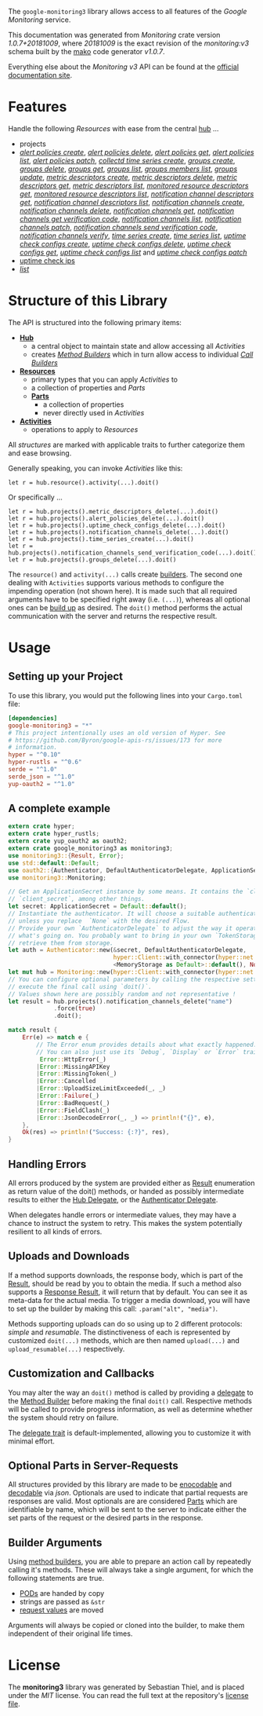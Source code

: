 <!---
DO NOT EDIT !
This file was generated automatically from 'src/mako/api/README.md.mako'
DO NOT EDIT !
-->
The `google-monitoring3` library allows access to all features of the *Google Monitoring* service.

This documentation was generated from *Monitoring* crate version *1.0.7+20181009*, where *20181009* is the exact revision of the *monitoring:v3* schema built by the [mako](http://www.makotemplates.org/) code generator *v1.0.7*.

Everything else about the *Monitoring* *v3* API can be found at the
[official documentation site](https://cloud.google.com/monitoring/api/).
# Features

Handle the following *Resources* with ease from the central [hub](https://docs.rs/google-monitoring3/1.0.7+20181009/google_monitoring3/struct.Monitoring.html) ... 

* projects
 * [*alert policies create*](https://docs.rs/google-monitoring3/1.0.7+20181009/google_monitoring3/struct.ProjectAlertPolicyCreateCall.html), [*alert policies delete*](https://docs.rs/google-monitoring3/1.0.7+20181009/google_monitoring3/struct.ProjectAlertPolicyDeleteCall.html), [*alert policies get*](https://docs.rs/google-monitoring3/1.0.7+20181009/google_monitoring3/struct.ProjectAlertPolicyGetCall.html), [*alert policies list*](https://docs.rs/google-monitoring3/1.0.7+20181009/google_monitoring3/struct.ProjectAlertPolicyListCall.html), [*alert policies patch*](https://docs.rs/google-monitoring3/1.0.7+20181009/google_monitoring3/struct.ProjectAlertPolicyPatchCall.html), [*collectd time series create*](https://docs.rs/google-monitoring3/1.0.7+20181009/google_monitoring3/struct.ProjectCollectdTimeSeryCreateCall.html), [*groups create*](https://docs.rs/google-monitoring3/1.0.7+20181009/google_monitoring3/struct.ProjectGroupCreateCall.html), [*groups delete*](https://docs.rs/google-monitoring3/1.0.7+20181009/google_monitoring3/struct.ProjectGroupDeleteCall.html), [*groups get*](https://docs.rs/google-monitoring3/1.0.7+20181009/google_monitoring3/struct.ProjectGroupGetCall.html), [*groups list*](https://docs.rs/google-monitoring3/1.0.7+20181009/google_monitoring3/struct.ProjectGroupListCall.html), [*groups members list*](https://docs.rs/google-monitoring3/1.0.7+20181009/google_monitoring3/struct.ProjectGroupMemberListCall.html), [*groups update*](https://docs.rs/google-monitoring3/1.0.7+20181009/google_monitoring3/struct.ProjectGroupUpdateCall.html), [*metric descriptors create*](https://docs.rs/google-monitoring3/1.0.7+20181009/google_monitoring3/struct.ProjectMetricDescriptorCreateCall.html), [*metric descriptors delete*](https://docs.rs/google-monitoring3/1.0.7+20181009/google_monitoring3/struct.ProjectMetricDescriptorDeleteCall.html), [*metric descriptors get*](https://docs.rs/google-monitoring3/1.0.7+20181009/google_monitoring3/struct.ProjectMetricDescriptorGetCall.html), [*metric descriptors list*](https://docs.rs/google-monitoring3/1.0.7+20181009/google_monitoring3/struct.ProjectMetricDescriptorListCall.html), [*monitored resource descriptors get*](https://docs.rs/google-monitoring3/1.0.7+20181009/google_monitoring3/struct.ProjectMonitoredResourceDescriptorGetCall.html), [*monitored resource descriptors list*](https://docs.rs/google-monitoring3/1.0.7+20181009/google_monitoring3/struct.ProjectMonitoredResourceDescriptorListCall.html), [*notification channel descriptors get*](https://docs.rs/google-monitoring3/1.0.7+20181009/google_monitoring3/struct.ProjectNotificationChannelDescriptorGetCall.html), [*notification channel descriptors list*](https://docs.rs/google-monitoring3/1.0.7+20181009/google_monitoring3/struct.ProjectNotificationChannelDescriptorListCall.html), [*notification channels create*](https://docs.rs/google-monitoring3/1.0.7+20181009/google_monitoring3/struct.ProjectNotificationChannelCreateCall.html), [*notification channels delete*](https://docs.rs/google-monitoring3/1.0.7+20181009/google_monitoring3/struct.ProjectNotificationChannelDeleteCall.html), [*notification channels get*](https://docs.rs/google-monitoring3/1.0.7+20181009/google_monitoring3/struct.ProjectNotificationChannelGetCall.html), [*notification channels get verification code*](https://docs.rs/google-monitoring3/1.0.7+20181009/google_monitoring3/struct.ProjectNotificationChannelGetVerificationCodeCall.html), [*notification channels list*](https://docs.rs/google-monitoring3/1.0.7+20181009/google_monitoring3/struct.ProjectNotificationChannelListCall.html), [*notification channels patch*](https://docs.rs/google-monitoring3/1.0.7+20181009/google_monitoring3/struct.ProjectNotificationChannelPatchCall.html), [*notification channels send verification code*](https://docs.rs/google-monitoring3/1.0.7+20181009/google_monitoring3/struct.ProjectNotificationChannelSendVerificationCodeCall.html), [*notification channels verify*](https://docs.rs/google-monitoring3/1.0.7+20181009/google_monitoring3/struct.ProjectNotificationChannelVerifyCall.html), [*time series create*](https://docs.rs/google-monitoring3/1.0.7+20181009/google_monitoring3/struct.ProjectTimeSeryCreateCall.html), [*time series list*](https://docs.rs/google-monitoring3/1.0.7+20181009/google_monitoring3/struct.ProjectTimeSeryListCall.html), [*uptime check configs create*](https://docs.rs/google-monitoring3/1.0.7+20181009/google_monitoring3/struct.ProjectUptimeCheckConfigCreateCall.html), [*uptime check configs delete*](https://docs.rs/google-monitoring3/1.0.7+20181009/google_monitoring3/struct.ProjectUptimeCheckConfigDeleteCall.html), [*uptime check configs get*](https://docs.rs/google-monitoring3/1.0.7+20181009/google_monitoring3/struct.ProjectUptimeCheckConfigGetCall.html), [*uptime check configs list*](https://docs.rs/google-monitoring3/1.0.7+20181009/google_monitoring3/struct.ProjectUptimeCheckConfigListCall.html) and [*uptime check configs patch*](https://docs.rs/google-monitoring3/1.0.7+20181009/google_monitoring3/struct.ProjectUptimeCheckConfigPatchCall.html)
* [uptime check ips](https://docs.rs/google-monitoring3/1.0.7+20181009/google_monitoring3/struct.UptimeCheckIp.html)
 * [*list*](https://docs.rs/google-monitoring3/1.0.7+20181009/google_monitoring3/struct.UptimeCheckIpListCall.html)




# Structure of this Library

The API is structured into the following primary items:

* **[Hub](https://docs.rs/google-monitoring3/1.0.7+20181009/google_monitoring3/struct.Monitoring.html)**
    * a central object to maintain state and allow accessing all *Activities*
    * creates [*Method Builders*](https://docs.rs/google-monitoring3/1.0.7+20181009/google_monitoring3/trait.MethodsBuilder.html) which in turn
      allow access to individual [*Call Builders*](https://docs.rs/google-monitoring3/1.0.7+20181009/google_monitoring3/trait.CallBuilder.html)
* **[Resources](https://docs.rs/google-monitoring3/1.0.7+20181009/google_monitoring3/trait.Resource.html)**
    * primary types that you can apply *Activities* to
    * a collection of properties and *Parts*
    * **[Parts](https://docs.rs/google-monitoring3/1.0.7+20181009/google_monitoring3/trait.Part.html)**
        * a collection of properties
        * never directly used in *Activities*
* **[Activities](https://docs.rs/google-monitoring3/1.0.7+20181009/google_monitoring3/trait.CallBuilder.html)**
    * operations to apply to *Resources*

All *structures* are marked with applicable traits to further categorize them and ease browsing.

Generally speaking, you can invoke *Activities* like this:

```Rust,ignore
let r = hub.resource().activity(...).doit()
```

Or specifically ...

```ignore
let r = hub.projects().metric_descriptors_delete(...).doit()
let r = hub.projects().alert_policies_delete(...).doit()
let r = hub.projects().uptime_check_configs_delete(...).doit()
let r = hub.projects().notification_channels_delete(...).doit()
let r = hub.projects().time_series_create(...).doit()
let r = hub.projects().notification_channels_send_verification_code(...).doit()
let r = hub.projects().groups_delete(...).doit()
```

The `resource()` and `activity(...)` calls create [builders][builder-pattern]. The second one dealing with `Activities` 
supports various methods to configure the impending operation (not shown here). It is made such that all required arguments have to be 
specified right away (i.e. `(...)`), whereas all optional ones can be [build up][builder-pattern] as desired.
The `doit()` method performs the actual communication with the server and returns the respective result.

# Usage

## Setting up your Project

To use this library, you would put the following lines into your `Cargo.toml` file:

```toml
[dependencies]
google-monitoring3 = "*"
# This project intentionally uses an old version of Hyper. See
# https://github.com/Byron/google-apis-rs/issues/173 for more
# information.
hyper = "^0.10"
hyper-rustls = "^0.6"
serde = "^1.0"
serde_json = "^1.0"
yup-oauth2 = "^1.0"
```

## A complete example

```Rust
extern crate hyper;
extern crate hyper_rustls;
extern crate yup_oauth2 as oauth2;
extern crate google_monitoring3 as monitoring3;
use monitoring3::{Result, Error};
use std::default::Default;
use oauth2::{Authenticator, DefaultAuthenticatorDelegate, ApplicationSecret, MemoryStorage};
use monitoring3::Monitoring;

// Get an ApplicationSecret instance by some means. It contains the `client_id` and 
// `client_secret`, among other things.
let secret: ApplicationSecret = Default::default();
// Instantiate the authenticator. It will choose a suitable authentication flow for you, 
// unless you replace  `None` with the desired Flow.
// Provide your own `AuthenticatorDelegate` to adjust the way it operates and get feedback about 
// what's going on. You probably want to bring in your own `TokenStorage` to persist tokens and
// retrieve them from storage.
let auth = Authenticator::new(&secret, DefaultAuthenticatorDelegate,
                              hyper::Client::with_connector(hyper::net::HttpsConnector::new(hyper_rustls::TlsClient::new())),
                              <MemoryStorage as Default>::default(), None);
let mut hub = Monitoring::new(hyper::Client::with_connector(hyper::net::HttpsConnector::new(hyper_rustls::TlsClient::new())), auth);
// You can configure optional parameters by calling the respective setters at will, and
// execute the final call using `doit()`.
// Values shown here are possibly random and not representative !
let result = hub.projects().notification_channels_delete("name")
             .force(true)
             .doit();

match result {
    Err(e) => match e {
        // The Error enum provides details about what exactly happened.
        // You can also just use its `Debug`, `Display` or `Error` traits
         Error::HttpError(_)
        |Error::MissingAPIKey
        |Error::MissingToken(_)
        |Error::Cancelled
        |Error::UploadSizeLimitExceeded(_, _)
        |Error::Failure(_)
        |Error::BadRequest(_)
        |Error::FieldClash(_)
        |Error::JsonDecodeError(_, _) => println!("{}", e),
    },
    Ok(res) => println!("Success: {:?}", res),
}

```
## Handling Errors

All errors produced by the system are provided either as [Result](https://docs.rs/google-monitoring3/1.0.7+20181009/google_monitoring3/enum.Result.html) enumeration as return value of 
the doit() methods, or handed as possibly intermediate results to either the 
[Hub Delegate](https://docs.rs/google-monitoring3/1.0.7+20181009/google_monitoring3/trait.Delegate.html), or the [Authenticator Delegate](https://docs.rs/yup-oauth2/*/yup_oauth2/trait.AuthenticatorDelegate.html).

When delegates handle errors or intermediate values, they may have a chance to instruct the system to retry. This 
makes the system potentially resilient to all kinds of errors.

## Uploads and Downloads
If a method supports downloads, the response body, which is part of the [Result](https://docs.rs/google-monitoring3/1.0.7+20181009/google_monitoring3/enum.Result.html), should be
read by you to obtain the media.
If such a method also supports a [Response Result](https://docs.rs/google-monitoring3/1.0.7+20181009/google_monitoring3/trait.ResponseResult.html), it will return that by default.
You can see it as meta-data for the actual media. To trigger a media download, you will have to set up the builder by making
this call: `.param("alt", "media")`.

Methods supporting uploads can do so using up to 2 different protocols: 
*simple* and *resumable*. The distinctiveness of each is represented by customized 
`doit(...)` methods, which are then named `upload(...)` and `upload_resumable(...)` respectively.

## Customization and Callbacks

You may alter the way an `doit()` method is called by providing a [delegate](https://docs.rs/google-monitoring3/1.0.7+20181009/google_monitoring3/trait.Delegate.html) to the 
[Method Builder](https://docs.rs/google-monitoring3/1.0.7+20181009/google_monitoring3/trait.CallBuilder.html) before making the final `doit()` call. 
Respective methods will be called to provide progress information, as well as determine whether the system should 
retry on failure.

The [delegate trait](https://docs.rs/google-monitoring3/1.0.7+20181009/google_monitoring3/trait.Delegate.html) is default-implemented, allowing you to customize it with minimal effort.

## Optional Parts in Server-Requests

All structures provided by this library are made to be [enocodable](https://docs.rs/google-monitoring3/1.0.7+20181009/google_monitoring3/trait.RequestValue.html) and 
[decodable](https://docs.rs/google-monitoring3/1.0.7+20181009/google_monitoring3/trait.ResponseResult.html) via *json*. Optionals are used to indicate that partial requests are responses 
are valid.
Most optionals are are considered [Parts](https://docs.rs/google-monitoring3/1.0.7+20181009/google_monitoring3/trait.Part.html) which are identifiable by name, which will be sent to 
the server to indicate either the set parts of the request or the desired parts in the response.

## Builder Arguments

Using [method builders](https://docs.rs/google-monitoring3/1.0.7+20181009/google_monitoring3/trait.CallBuilder.html), you are able to prepare an action call by repeatedly calling it's methods.
These will always take a single argument, for which the following statements are true.

* [PODs][wiki-pod] are handed by copy
* strings are passed as `&str`
* [request values](https://docs.rs/google-monitoring3/1.0.7+20181009/google_monitoring3/trait.RequestValue.html) are moved

Arguments will always be copied or cloned into the builder, to make them independent of their original life times.

[wiki-pod]: http://en.wikipedia.org/wiki/Plain_old_data_structure
[builder-pattern]: http://en.wikipedia.org/wiki/Builder_pattern
[google-go-api]: https://github.com/google/google-api-go-client

# License
The **monitoring3** library was generated by Sebastian Thiel, and is placed 
under the *MIT* license.
You can read the full text at the repository's [license file][repo-license].

[repo-license]: https://github.com/Byron/google-apis-rsblob/master/LICENSE.md
